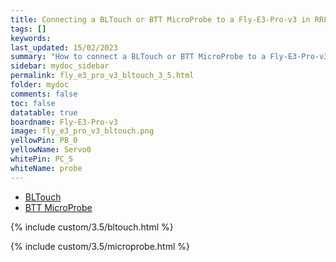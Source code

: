```yaml
---
title: Connecting a BLTouch or BTT MicroProbe to a Fly-E3-Pro-v3 in RRF 3.5.0 Onwards
tags: []
keywords: 
last_updated: 15/02/2023
summary: "How to connect a BLTouch or BTT MicroProbe to a Fly-E3-Pro-v3"
sidebar: mydoc_sidebar
permalink: fly_e3_pro_v3_bltouch_3_5.html
folder: mydoc
comments: false
toc: false
datatable: true
boardname: Fly-E3-Pro-v3
image: fly_e3_pro_v3_bltouch.png
yellowPin: PB_0
yellowName: Servo0
whitePin: PC_5
whiteName: probe
---
```


<ul id="profileTabs" class="nav nav-tabs">
  <li class="active"><a class="noCrossRef" href="#bltouch" data-toggle="tab">BLTouch</a></li>  
	<li><a class="noCrossRef" href="#micro" data-toggle="tab">BTT MicroProbe</a></li>
</ul>
  <div class="tab-content">
<div role="tabpanel" class="tab-pane active" id="bltouch" markdown="1">

{% include custom/3.5/bltouch.html %}

</div>

<div role="tabpanel" class="tab-pane" id="micro" markdown="1">

{% include custom/3.5/microprobe.html %}

</div>

</div>
